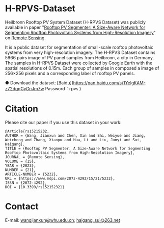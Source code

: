 # H-RPVS-Dataset
Heilbronn Rooftop PV System Dataset (H-RPVS Dataset) was publicly available in paper "[Rooftop PV Segmenter: A Size-Aware Network for Segmenting Rooftop Photovoltaic Systems from High-Resolution Imagery](https://www.mdpi.com/2072-4292/15/21/5232)" on [Remote Sensing](https://www.mdpi.com/journal/remotesensing).  

It is a public dataset for segmentation of small-scale rooftop photovoltaic systems from very high-resolution imagery. The H-RPVS Dataset contains 5866 pairs image of PV panel samples from Heilbronn, a city in Germany. The samples in H-RPVS Dataset were collected by Google Earth with the spatial resolutions of 0.15m. Each group of samples in composed a image of 256×256 pixels and a corresponding label of rooftop PV panels. 

● Download the dataset: [Baidu](https://pan.baidu.com/s/1YelgKAM-z72dqqCyGnJm7w Password：rpvs )

# Citation
Please cite our paper if you use this dataset in your work:

```
@Article{rs15215232,
AUTHOR = {Wang, Jianxun and Chen, Xin and Shi, Weiyue and Jiang, Weicheng and Zhang, Xiaopu and Hua, Li and Liu, Junyi and Sui, Haigang},
TITLE = {Rooftop PV Segmenter: A Size-Aware Network for Segmenting Rooftop Photovoltaic Systems from High-Resolution Imagery},
JOURNAL = {Remote Sensing},
VOLUME = {15},
YEAR = {2023},
NUMBER = {21},
ARTICLE-NUMBER = {5232},
URL = {https://www.mdpi.com/2072-4292/15/21/5232},
ISSN = {2072-4292},
DOI = {10.3390/rs15215232}}
```
# Contact
E-mail: wangjianxun@whu.edu.cn; haigang_sui@263.net
